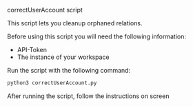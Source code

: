 correctUserAccount script

This script lets you cleanup orphaned relations.  

Before using this script you will need the following information:
- API-Token
- The instance of your workspace

Run the script with the following command:  
```bash
python3 correctUserAccount.py
```

After running the script, follow the instructions on screen